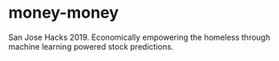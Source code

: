 # money-money
San Jose Hacks 2019. Economically empowering the homeless through machine learning powered stock predictions.